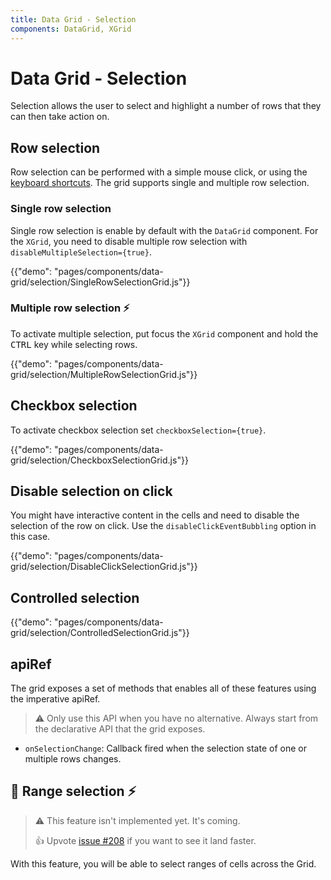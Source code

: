 ```yaml
---
title: Data Grid - Selection
components: DataGrid, XGrid
---
```


# Data Grid - Selection

<p class="description">Selection allows the user to select and highlight a number of rows that they can then take action on.</p>

## Row selection

<!--
- https://ag-grid.com/javascript-grid-selection/
- https://ej2.syncfusion.com/react/demos/#/material/grid/selection
- https://ant.design/components/table/#components-table-demo-row-selection
- https://demos.telerik.com/kendo-ui/grid/selection
- https://www.telerik.com/kendo-react-ui/components/grid/selection/
- https://js.devexpress.com/Demos/WidgetsGallery/Demo/DataGrid/RowSelection/React/Light/
- https://www.jqwidgets.com/react/react-grid/#https://www.jqwidgets.com/react/react-grid/react-grid-rowselection.htm
- http://tabulator.info/docs/4.5/select#setup-range
- https://devexpress.github.io/devextreme-reactive/react/grid/docs/guides/selection/
- https://ej2.syncfusion.com/react/demos/#/material/grid/checkbox-selection
- https://demos.telerik.com/kendo-ui/grid/checkbox-selection
-->

Row selection can be performed with a simple mouse click, or using the [keyboard shortcuts](/components/data-grid/accessibility/#selection). The grid supports single and multiple row selection.

### Single row selection

Single row selection is enable by default with the `DataGrid` component.
For the `XGrid`, you need to disable multiple row selection with `disableMultipleSelection={true}`.

{{"demo": "pages/components/data-grid/selection/SingleRowSelectionGrid.js"}}

### Multiple row selection <span role="img" title="Enterprise">⚡️</span>

To activate multiple selection, put focus the `XGrid` component and hold the <kbd>CTRL</kbd> key while selecting rows.

{{"demo": "pages/components/data-grid/selection/MultipleRowSelectionGrid.js"}}

## Checkbox selection

To activate checkbox selection set `checkboxSelection={true}`.

{{"demo": "pages/components/data-grid/selection/CheckboxSelectionGrid.js"}}

## Disable selection on click

You might have interactive content in the cells and need to disable the selection of the row on click. Use the `disableClickEventBubbling` option in this case.

{{"demo": "pages/components/data-grid/selection/DisableClickSelectionGrid.js"}}

## Controlled selection

{{"demo": "pages/components/data-grid/selection/ControlledSelectionGrid.js"}}

## apiRef

The grid exposes a set of methods that enables all of these features using the imperative apiRef.

> ⚠️ Only use this API when you have no alternative. Always start from the declarative API that the grid exposes.

- `onSelectionChange`: Callback fired when the selection state of one or multiple rows changes.

## 🚧 Range selection <span role="img" title="Enterprise">⚡️</span>

> ⚠️ This feature isn't implemented yet. It's coming.
>
> 👍 Upvote [issue #208](https://github.com/mui-org/material-ui-x/issues/208) if you want to see it land faster.

With this feature, you will be able to select ranges of cells across the Grid.
